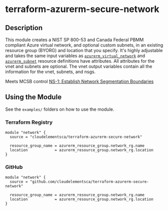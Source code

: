 # terraform-azurerm-secure-network
## Description
This module creates a NIST SP 800-53 and Canada Federal PBMM compliant Azure virtual network, and optional custom subnets, in an existing resource group (BYORG) and location that you specify. It's highly adjustable and takes the same input variables as [`azurerm_virtual_network`](https://registry.terraform.io/providers/hashicorp/azurerm/latest/docs/resources/virtual_network.html) and [`azurerm_subnet`](https://registry.terraform.io/providers/hashicorp/azurerm/latest/docs/resources/subnet) resource definitions have attributes. All attributes for the vnet and subnets are optional. The vnet output variables contain all the information for the vnet, subnets, and nsgs.

Meets MCSB control [NS-1: Establish Network Segmentation Boundaries](https://learn.microsoft.com/en-us/security/benchmark/azure/mcsb-network-security#ns-1-establish-network-segmentation-boundaries)

## Using the Module
See the `examples/` folders on how to use the module.

### Terraform Registry
```
module "network" {
  source = "cloudelementsca/terraform-azurerm-secure-network"

  resource_group_name = azurerm_resource_group.network_rg.name
  location            = azurerm_resource_group.network_rg.location
}
```

### GitHub
```
module "network" {
  source = "github.com/cloudelementsca/terraform-azurerm-secure-network"

  resource_group_name = azurerm_resource_group.network_rg.name
  location            = azurerm_resource_group.network_rg.location
}
```
